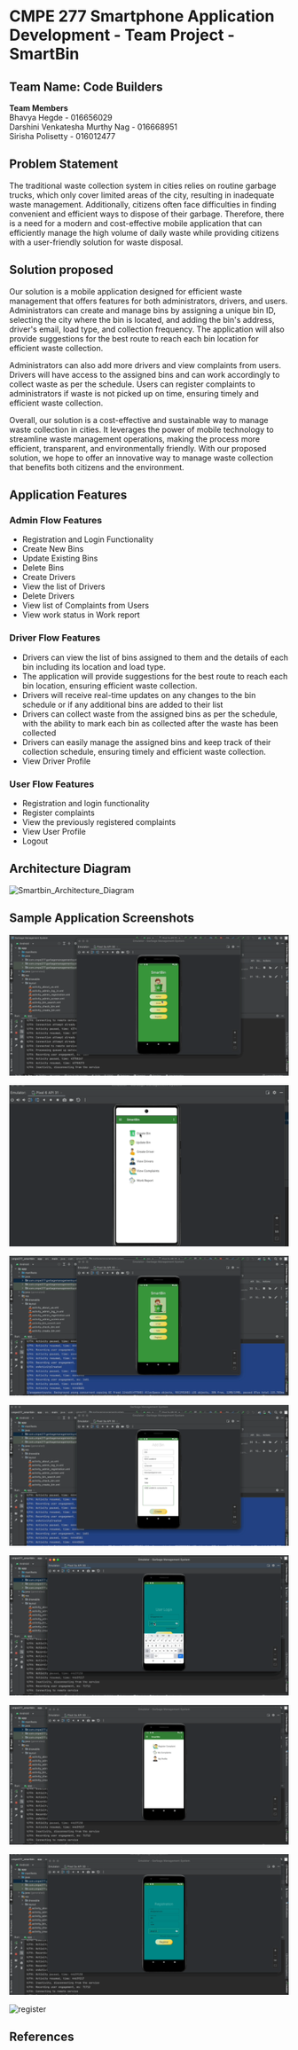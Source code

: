 # CMPE 277 Smartphone Application Development - Team Project - SmartBin

## Team Name: Code Builders
<b>Team Members</b><br/>
Bhavya Hegde - 016656029 <br/>
Darshini Venkatesha Murthy Nag - 016668951<br/>
Sirisha Polisetty - 016012477<br/>

## Problem Statement

 The traditional waste collection system in cities relies on routine garbage trucks, which only cover limited areas of the city, resulting in inadequate waste management. Additionally, citizens often face difficulties in finding convenient and efficient ways to dispose of their garbage. Therefore, there is a need for a modern and cost-effective mobile application that can efficiently manage the high volume of daily waste while providing citizens with a user-friendly solution for waste disposal.
 
 ## Solution proposed
  Our solution is a mobile application designed for efficient waste management that offers features for both administrators, drivers, and users. Administrators can create and manage bins by assigning a unique bin ID, selecting the city where the bin is located, and adding the bin's address, driver's email, load type, and collection frequency. The application will also provide suggestions for the best route to reach each bin location for efficient waste collection.

Administrators can also add more drivers and view complaints from users. Drivers will have access to the assigned bins and can work accordingly to collect waste as per the schedule. Users can register complaints to administrators if waste is not picked up on time, ensuring timely and efficient waste collection.

Overall, our solution is a cost-effective and sustainable way to manage waste collection in cities. It leverages the power of mobile technology to streamline waste management operations, making the process more efficient, transparent, and environmentally friendly. With our proposed solution, we hope to offer an innovative way to manage waste collection that benefits both citizens and the environment.

## Application Features
### Admin Flow Features
* Registration and Login Functionality
* Create New Bins
* Update Existing Bins
* Delete Bins
* Create Drivers
* View the list of Drivers
* Delete Drivers
* View list of Complaints from Users
* View work status in Work report 

### Driver Flow Features
* Drivers can view the list of bins assigned to them and the details of each bin including its location and load type.
* The application will provide suggestions for the best route to reach each bin location, ensuring efficient waste collection.
* Drivers will receive real-time updates on any changes to the bin schedule or if any additional bins are added to their list
* Drivers can collect waste from the assigned bins as per the schedule, with the ability to mark each bin as collected after the waste has been collected
* Drivers can easily manage the assigned bins and keep track of their collection schedule, ensuring timely and efficient waste collection.
* View Driver Profile

### User Flow Features
* Registration and login functionality
* Register complaints 
* View the previously registered complaints
* View User Profile
* Logout

## Architecture Diagram

![Smartbin_Architecture_Diagram](https://user-images.githubusercontent.com/111547793/235609662-c754d3f7-c48f-4ef9-8ec9-725a0e5f0767.jpeg)

## Sample Application Screenshots

![admin](screenshots/admin_login.gif)

![map](screenshots/map.gif)

![driver](screenshots/driver.gif)

![features](screenshots/features.gif)

![user](screenshots/user_login.gif)

![user1](screenshots/user1.gif)

![register](screenshots/register_admin.gif)

![register](screenshots/rregister_user.gif)






## References

